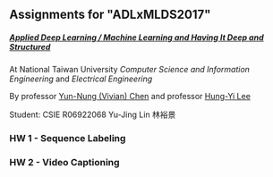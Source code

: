 ## Assignments for "ADLxMLDS2017"

##### [Applied Deep Learning / Machine Learning and Having It Deep and Structured](https://www.csie.ntu.edu.tw/~yvchen/f106-adl/)

At National Taiwan University *Computer Science and Information Engineering* and *Electrical Engineering*

By professor [Yun-Nung (Vivian) Chen](http://vivianchen.idv.tw/) and professor [Hung-Yi Lee](http://speech.ee.ntu.edu.tw/~tlkagk/)

Student: CSIE R06922068 Yu-Jing Lin 林裕景

### HW 1 - Sequence Labeling

### HW 2 - Video Captioning